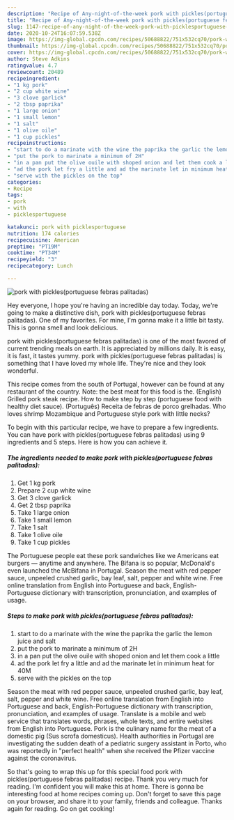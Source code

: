 ```yaml
---
description: "Recipe of Any-night-of-the-week pork with pickles(portuguese febras palitadas)"
title: "Recipe of Any-night-of-the-week pork with pickles(portuguese febras palitadas)"
slug: 1147-recipe-of-any-night-of-the-week-pork-with-picklesportuguese-febras-palitadas
date: 2020-10-24T16:07:59.538Z
image: https://img-global.cpcdn.com/recipes/50688822/751x532cq70/pork-with-picklesportuguese-febras-palitadas-recipe-main-photo.jpg
thumbnail: https://img-global.cpcdn.com/recipes/50688822/751x532cq70/pork-with-picklesportuguese-febras-palitadas-recipe-main-photo.jpg
cover: https://img-global.cpcdn.com/recipes/50688822/751x532cq70/pork-with-picklesportuguese-febras-palitadas-recipe-main-photo.jpg
author: Steve Adkins
ratingvalue: 4.7
reviewcount: 20489
recipeingredient:
- "1 kg pork"
- "2 cup white wine"
- "3 clove garlick"
- "2 tbsp paprika"
- "1 large onion"
- "1 small lemon"
- "1 salt"
- "1 olive oile"
- "1 cup pickles"
recipeinstructions:
- "start to do a marinate with the wine the paprika the garlic the lemon juice and salt"
- "put the pork to marinate a minimum of 2H"
- "in a pan put the olive ouile with shoped onion and let them cook a little"
- "ad the pork let fry a little and ad the marinate let in minimum heat for 40M"
- "serve with the pickles on the top"
categories:
- Recipe
tags:
- pork
- with
- picklesportuguese

katakunci: pork with picklesportuguese 
nutrition: 174 calories
recipecuisine: American
preptime: "PT19M"
cooktime: "PT34M"
recipeyield: "3"
recipecategory: Lunch

---
```



![pork with pickles(portuguese febras palitadas)](https://img-global.cpcdn.com/recipes/50688822/751x532cq70/pork-with-picklesportuguese-febras-palitadas-recipe-main-photo.jpg)

Hey everyone, I hope you're having an incredible day today. Today, we're going to make a distinctive dish, pork with pickles(portuguese febras palitadas). One of my favorites. For mine, I'm gonna make it a little bit tasty. This is gonna smell and look delicious.

pork with pickles(portuguese febras palitadas) is one of the most favored of current trending meals on earth. It is appreciated by millions daily. It is easy, it is fast, it tastes yummy. pork with pickles(portuguese febras palitadas) is something that I have loved my whole life. They're nice and they look wonderful.

This recipe comes from the south of Portugal, however can be found at any restaurant of the country. Note: the best meat for this food is the. (English) Grilled pork steak recipe. How to make step by step (portuguese food with healthy diet sauce). (Português) Receita de febras de porco grelhadas. Who loves shrimp Mozambique and Portuguese style pork with little necks?


To begin with this particular recipe, we have to prepare a few ingredients. You can have pork with pickles(portuguese febras palitadas) using 9 ingredients and 5 steps. Here is how you can achieve it.

<!--inarticleads1-->

##### The ingredients needed to make pork with pickles(portuguese febras palitadas):

1. Get 1 kg pork
1. Prepare 2 cup white wine
1. Get 3 clove garlick
1. Get 2 tbsp paprika
1. Take 1 large onion
1. Take 1 small lemon
1. Take 1 salt
1. Take 1 olive oile
1. Take 1 cup pickles


The Portuguese people eat these pork sandwiches like we Americans eat burgers — anytime and anywhere. The Bifana is so popular, McDonald&#39;s even launched the McBifana in Portugal. Season the meat with red pepper sauce, unpeeled crushed garlic, bay leaf, salt, pepper and white wine. Free online translation from English into Portuguese and back, English-Portuguese dictionary with transcription, pronunciation, and examples of usage. 

<!--inarticleads2-->

##### Steps to make pork with pickles(portuguese febras palitadas):

1. start to do a marinate with the wine the paprika the garlic the lemon juice and salt
1. put the pork to marinate a minimum of 2H
1. in a pan put the olive ouile with shoped onion and let them cook a little
1. ad the pork let fry a little and ad the marinate let in minimum heat for 40M
1. serve with the pickles on the top


Season the meat with red pepper sauce, unpeeled crushed garlic, bay leaf, salt, pepper and white wine. Free online translation from English into Portuguese and back, English-Portuguese dictionary with transcription, pronunciation, and examples of usage. Translate is a mobile and web service that translates words, phrases, whole texts, and entire websites from English into Portuguese. Pork is the culinary name for the meat of a domestic pig (Sus scrofa domesticus). Health authorities in Portugal are investigating the sudden death of a pediatric surgery assistant in Porto, who was reportedly in &#34;perfect health&#34; when she received the Pfizer vaccine against the coronavirus. 

So that's going to wrap this up for this special food pork with pickles(portuguese febras palitadas) recipe. Thank you very much for reading. I'm confident you will make this at home. There is gonna be interesting food at home recipes coming up. Don't forget to save this page on your browser, and share it to your family, friends and colleague. Thanks again for reading. Go on get cooking!
